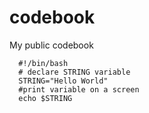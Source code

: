# codebook
My public codebook

```console
  #!/bin/bash
  # declare STRING variable
  STRING="Hello World"
  #print variable on a screen
  echo $STRING
```
